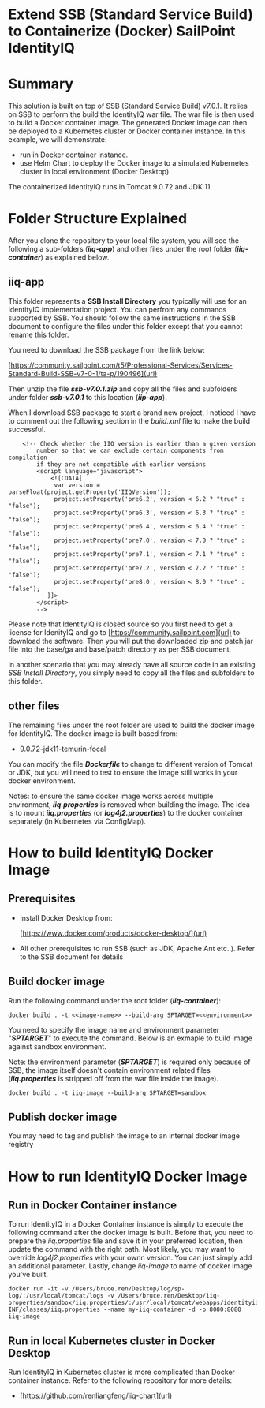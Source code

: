 Extend SSB (Standard Service Build) to Containerize (Docker) SailPoint IdentityIQ
================================

# Summary
This solution is built on top of SSB (Standard Service Build) v7.0.1. It relies on SSB to perform the build the IdentityIQ war file. The war file is then used to build a Docker container image. The generated Docker image can then be deployed to a Kubernetes cluster or Docker container instance. In this example, we will demonstrate:
- run in Docker container instance.
- use Helm Chart to deploy the Docker image to a simulated Kubernetes cluster in local environment (Docker Desktop). 

The containerized IdentityIQ runs in Tomcat 9.0.72 and JDK 11.

# Folder Structure Explained
After you clone the repository to your local file system, you will see the following a sub-folders (***iiq-app***) and other files under the root folder (***iiq-container***) as explained below. 

## iiq-app
This folder represents a **SSB Install Directory** you typically will use for an IdentityIQ implementation project. You can perfrom any commands supported by SSB. You should follow the same instructions in the SSB document to configure the files under this folder except that you cannot rename this folder.

You need to download the SSB package from the link below:

[https://community.sailpoint.com/t5/Professional-Services/Services-Standard-Build-SSB-v7-0-1/ta-p/190496](url)

Then unzip the file ***ssb-v7.0.1.zip*** and copy all the files and subfolders under folder ***ssb-v7.0.1*** to this location (***iip-app***).

When I download SSB package to start a brand new project, I noticed I have to comment out the following section in the *build.xml* file to make the build successful.


```
	<!-- Check whether the IIQ version is earlier than a given version
        number so that we can exclude certain components from compilation
        if they are not compatible with earlier versions 
        <script language="javascript">
            <![CDATA[
             var version = parseFloat(project.getProperty('IIQVersion'));
             project.setProperty('pre6.2', version < 6.2 ? "true" : "false");
             project.setProperty('pre6.3', version < 6.3 ? "true" : "false");
             project.setProperty('pre6.4', version < 6.4 ? "true" : "false"); 
             project.setProperty('pre7.0', version < 7.0 ? "true" : "false");
             project.setProperty('pre7.1', version < 7.1 ? "true" : "false");
             project.setProperty('pre7.2', version < 7.2 ? "true" : "false");
        	 project.setProperty('pre8.0', version < 8.0 ? "true" : "false");
           ]]>
        </script>
    	-->

```


Please note that IdentityIQ is closed source so you first need to get a license for IdenityIQ and go to [https://community.sailpoint.com](url) to download the software. Then you will put the downloaded zip and patch jar file into the base/ga and base/patch directory as per SSB document.

In another scenario that you may already have all source code in an existing *SSB Install Directory*, you simply need to copy all the files and subfolders to this folder. 


## other files
The remaining files under the root folder are used to build the docker image for IdentityIQ. The docker image is built based from:

- 9.0.72-jdk11-temurin-focal

You can modify the file ***Dockerfile*** to change to different version of Tomcat or JDK, but you will need to test to ensure the image still works in your docker environment.

Notes: to ensure the same docker image works across multiple environment, ***iiq.properties*** is removed when building the image. The idea is to mount ***iiq.propertie**s* (or ***log4j2.properties***) to the docker container separately (in Kubernetes via ConfigMap).   


# How to build IdentityIQ Docker Image
## Prerequisites
- Install Docker Desktop from:

	[https://www.docker.com/products/docker-desktop/](url)
- All other prerequisites to run SSB (such as JDK, Apache Ant etc..). Refer to the SSB document for details


## Build docker image
Run the following command under the root folder (***iiq-container***):

```
docker build . -t <<image-name>> --build-arg SPTARGET=<<environment>>
```
You need to specify the image name and environment parameter "***SPTARGET***" to execute the command. Below is an exmaple to build image against sandbox environment. 

Note: the environment parameter (***SPTARGET***) is required only because of SSB, the image itself doesn't contain environment related files (***iiq.properties*** is stripped off from the war file inside the image).  

```
docker build . -t iiq-image --build-arg SPTARGET=sandbox
```

## Publish docker image
You may need to tag and publish the image to an internal docker image registry


# How to run IdentityIQ Docker Image

## Run in Docker Container instance
To run IdentityIQ in a Docker Container instance is simply to execute the following command after the docker image is built. Before that, you need to prepare the *iiq.properties* file and save it in your preferred location, then update the command with the right path. Most likely, you may want to override *log4j2.properties* with your ownn version. You can just simply add an additional parameter. Lastly, change *iiq-image* to name of docker image you've built.

```
docker run -it -v /Users/bruce.ren/Desktop/log/sp-log/:/usr/local/tomcat/logs -v /Users/bruce.ren/Desktop/iiq-properties/sandbox/iiq.properties/:/usr/local/tomcat/webapps/identityiq/WEB-INF/classes/iiq.properties --name my-iiq-container -d -p 8080:8080 iiq-image
```

## Run in local Kubernetes cluster in Docker Desktop
Run IdentityIQ in Kubernetes cluster is more complicated than Docker container instance. Refer to the following repository for more details:
- [https://github.com/renliangfeng/iiq-chart](url)
